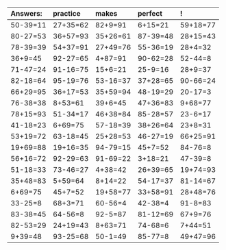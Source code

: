 | Answers: | practice | makes | perfect | ! |
| :--- | :--- | :--- | :--- | :--- |
| 50-39=11 | 27+35=62 | 82+9=91 | 6+15=21 | 59+18=77 | 
| 80-27=53 | 36+57=93 | 35+26=61 | 87-39=48 | 28+15=43 | 
| 78-39=39 | 54+37=91 | 27+49=76 | 55-36=19 | 28+4=32 | 
| 36+9=45 | 92-27=65 | 4+87=91 | 90-62=28 | 52-44=8 | 
| 71-47=24 | 91-16=75 | 15+6=21 | 25-9=16 | 28+9=37 | 
| 82-18=64 | 95-19=76 | 53-16=37 | 37+28=65 | 90-66=24 | 
| 66+29=95 | 36+17=53 | 35+59=94 | 48-19=29 | 20-17=3 | 
| 76-38=38 | 8+53=61 | 39+6=45 | 47+36=83 | 9+68=77 | 
| 78+15=93 | 51-34=17 | 46+38=84 | 85-28=57 | 23-6=17 | 
| 41-18=23 | 6+69=75 | 57-18=39 | 38+26=64 | 23+8=31 | 
| 53+19=72 | 63-18=45 | 25+28=53 | 46-27=19 | 66+25=91 | 
| 19+69=88 | 19+16=35 | 94-79=15 | 45+7=52 | 84-76=8 | 
| 56+16=72 | 92-29=63 | 91-69=22 | 3+18=21 | 47-39=8 | 
| 51-18=33 | 73-46=27 | 4+38=42 | 26+39=65 | 19+74=93 | 
| 35+48=83 | 5+59=64 | 8+14=22 | 54-17=37 | 81-14=67 | 
| 6+69=75 | 45+7=52 | 19+58=77 | 33+58=91 | 28+48=76 | 
| 33-25=8 | 68+3=71 | 60-56=4 | 42-38=4 | 91-8=83 | 
| 83-38=45 | 64-56=8 | 92-5=87 | 81-12=69 | 67+9=76 | 
| 82-53=29 | 24+19=43 | 8+63=71 | 74-68=6 | 7+44=51 | 
| 9+39=48 | 93-25=68 | 50-1=49 | 85-77=8 | 49+47=96 | 
